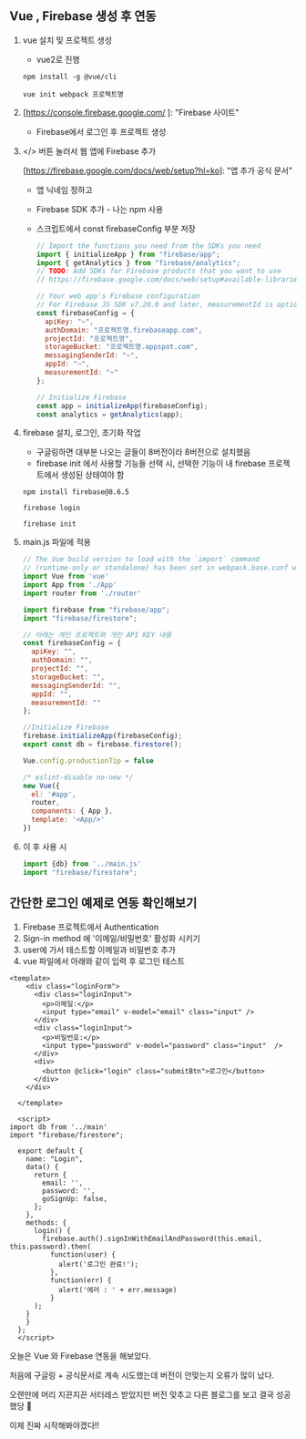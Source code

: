 ## Vue , Firebase 생성 후 연동

1. vue 설치 및 프로젝트 생성

   - vue2로 진행

   ```
   npm install -g @vue/cli 
   
   vue init webpack 프로젝트명
   ```

2. [https://console.firebase.google.com/ ]: 	"Firebase 사이트"

   - Firebase에서 로그인 후 프로젝트 생성

3. </> 버튼 눌러서 웹 앱에 Firebase 추가

   [https://firebase.google.com/docs/web/setup?hl=ko]: 	"앱 추가 공식 문서"

   - 앱 닉네임 정하고 

   - Firebase SDK 추가 - 나는 npm 사용

   - 스크립트에서 const firebaseConfig 부분 저장

     ```js
     // Import the functions you need from the SDKs you need
     import { initializeApp } from "firebase/app";
     import { getAnalytics } from "firebase/analytics";
     // TODO: Add SDKs for Firebase products that you want to use
     // https://firebase.google.com/docs/web/setup#available-libraries
     
     // Your web app's Firebase configuration
     // For Firebase JS SDK v7.20.0 and later, measurementId is optional
     const firebaseConfig = {
       apiKey: "~",
       authDomain: "프로젝트명.firebaseapp.com",
       projectId: "프로젝트명",
       storageBucket: "프로젝트명.appspot.com",
       messagingSenderId: "~",
       appId: "~",
       measurementId: "~"
     };
     
     // Initialize Firebase
     const app = initializeApp(firebaseConfig);
     const analytics = getAnalytics(app);
     ```

4. firebase 설치, 로그인, 초기화 작업

   - 구글링하면 대부분 나오는 글들이 8버전이라 8버전으로 설치했음
   - firebase init 에서 사용할 기능들 선택 시, 선택한 기능이 내 firebase 프로젝트에서 생성된 상태여야 함

   ```
   npm install firebase@8.6.5
   
   firebase login
   
   firebase init
   ```

5. main.js 파일에 적용

   [https://firebase.google.com/docs/auth/web/start]: 	"공식문서"

   ```js
   // The Vue build version to load with the `import` command
   // (runtime-only or standalone) has been set in webpack.base.conf with an alias.
   import Vue from 'vue'
   import App from './App'
   import router from './router'
   
   import firebase from "firebase/app";
   import "firebase/firestore";
   
   // 아래는 개인 프로젝트와 개인 API KEY 내용
   const firebaseConfig = {
     apiKey: "",
     authDomain: "",
     projectId: "",
     storageBucket: "",
     messagingSenderId: "",
     appId: "",
     measurementId: ""
   };
   
   //Initialize Firebase
   firebase.initializeApp(firebaseConfig);
   export const db = firebase.firestore();
   
   Vue.config.productionTip = false
   
   /* eslint-disable no-new */
   new Vue({
     el: '#app',
     router,
     components: { App },
     template: '<App/>'
   })
   
   ```

6. 이 후 사용 시

   ```js
   import {db} from '../main.js'
   import "firebase/firestore"; 
   ```



## 간단한 로그인 예제로 연동 확인해보기

1. Firebase 프로젝트에서 Authentication 
2. Sign-in method 에 '이메일/비밀번호' 활성화 시키기
3. user에 가서 테스트할 이메일과 비밀번호 추가
4. vue 파일에서 아래와 같이 입력 후 로그인 테스트

```vue
<template>
    <div class="loginForm">
      <div class="loginInput">
        <p>이메일:</p>
        <input type="email" v-model="email" class="input" />
      </div>
      <div class="loginInput">
        <p>비밀번호:</p>
        <input type="password" v-model="password" class="input"  />
      </div>
      <div>
        <button @click="login" class="submitBtn">로그인</button>
      </div>
    </div>

  </template>
  
  <script>
import db from '../main'
import "firebase/firestore";
  
  export default {
    name: "Login",
    data() {
      return {
        email: '',
        password: '',
        goSignUp: false,
      };
    },
    methods: {
      login() {
        firebase.auth().signInWithEmailAndPassword(this.email, this.password).then(
          function(user) {
            alert('로그인 완료!');
          },
          function(err) {
            alert('에러 : ' + err.message)
          }
      );
    }
    }
  };
  </script>
```



오늘은 Vue 와 Firebase 연동을 해보았다.

처음에 구글링 + 공식문서로 계속 시도했는데 버전이 안맞는지 오류가 많이 났다.

오랜만에 머리 지끈지끈 서터레스 받았지만 버전 맞추고 다른 블로그를 보고 결국 성공했당 🥲

이제 진짜 시작해봐야겠다!!
